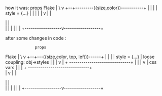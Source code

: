 how it was:
                 props
Flake              |
   \               v
+--+---------({size,color})-----------+
|                  |                  |
|          style = {...}              |
|                  |                  |
|                  v                  |
|         <div style = {...}>         |
|         </div>                      |
|                                     |
|                  |                  |
+------------------v------------------+

after some changes in code :

                 props
Flake              |
   \               v
+--+---({size,color, top, left})------+
|                  |                  |
|          style = {...}              |  loose coupling: obj->styles
|                  |                  |      v
|                  + ------------------------------+
|                                                  |
|                                                  v
|                                             css vars
|                                                  |
|                  + ------------------------------+                 
|                  v                  |
|         <div style = {...}>         |
|         </div>                      |
|                                     |
|                  |                  |
+------------------v------------------+